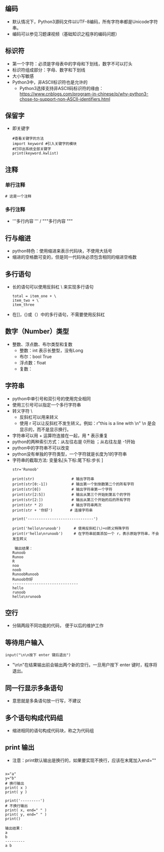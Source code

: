## 编码
- 默认情况下，Python3源码文件以UTF-8编码，所有字符串都是Unicode字符串。
- 编码可以参见习题课视频（基础知识之程序的编码问题）

## 标识符
- 第一个字符：必须是字母表中的字母和下划线，数字不可以打头
- 标识符组成部分：字母、数字和下划线
- 大小写敏感
- Python3中，非ASCII标识符也是允许的
  - Python3选择支持非ASCII码标识符的缘由： https://www.cnblogs.com/program-in-chinese/p/why-python3-chose-to-support-non-ASCII-identifiers.html

## 保留字
- 即关键字
  ```
  #查看关键字的方法
  import keyword #引入关键字的模块
  #打印出系统全部关键字
  print(keyword.kwlist)
  ```
## 注释
### 单行注释
  ```
  # 这是一个注释
  ```
### 多行注释
- '''多行内容 ''' / """多行内容 """

## 行与缩进
- python特色：使用缩进来表示代码块，不使用大括号
- 缩进的空格数可变的，但是同一代码块必须包含相同的缩进空格数

## 多行语句
- 长的语句可以使用反斜杠 \ 来实现多行语句
  ```
  total = item_one + \
  item_two + \
  item_three
  ```
- 在[]，{}或（）中的多行语句，不需要使用反斜杠

## 数字（Number）类型
- 整数、浮点数、布尔类型和复数
  - 整数：int 表示长整型，没有Long
  - 布尔：bool  True
  - 浮点数：float
  - 复数：

## 字符串
- python中单引号和双引号的使用完全相同
- 使用三引号可以指定一个多行字符串
- 转义字符 \
  - 反斜杠可以用来转义
  - 使用 r 可以让反斜杠不发生转义。例如：r"this is a line with \n" \n 是会显示的，而不是显示换行。
- 字符串可以用 + 运算符连接在一起，用 * 表示重复
- python的两种索引方式：从左往右是 0开始 ；从右往左是 -1开始
- python中的字符串不可以改变
- python没有单独的字符类型，一个字符就是长度为1的字符串
- 字符串的截取方法: 变量名[头下标:尾下标:步长 ]
  ```
  str='Runoob'

  print(str)                 # 输出字符串
  print(str[0:-1])           # 输出第一个到倒数第二个的所有字符
  print(str[0])              # 输出字符串第一个字符
  print(str[2:5])            # 输出从第三个开始到第五个的字符
  print(str[2:])             # 输出从第三个开始的后的所有字符
  print(str * 2)             # 输出字符串两次
  print(str + '你好')        # 连接字符串

  print('------------------------------')

  print('hello\nrunoob')      # 使用反斜杠(\)+n转义特殊字符
  print(r'hello\nrunoob')     # 在字符串前面添加一个 r，表示原始字符串，不会发生转义
  ```
  ```
   输出结果：
  Runoob
  Runoo
  R
  noo
  noob
  RunoobRunoob
  Runoob你好
  ------------------------------
  hello
  runoob
  hello\nrunoob
  ```
## 空行
- 分隔两段不同功能的代码， 便于以后的维护工作

## 等待用户输入
```
input("\n\n按下 enter 键后退出")
```
- "\n\n"在结果输出前会输出两个新的空行。一旦用户按下 enter 键时，程序将退出。

## 同一行显示多条语句
- 意思就是多条语句放一行写，不建议

## 多个语句构成代码组
- 缩进相同的语句构成代码块，称之为代码组

## print 输出
- 注意：print默认输出是换行的，如果要实现不换行，应该在末尾加入end=""
```

x="a"
y="b"
# 换行输出
print( x )
print( y )

print('---------')
# 不换行输出
print( x, end=" " )
print( y, end=" " )
print()
```
```
输出结果：
a
b
---------
a b
```

## 

